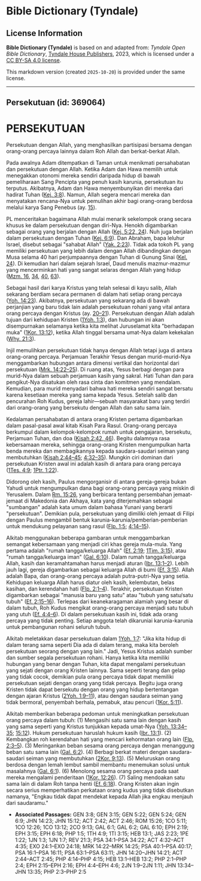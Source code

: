 # Bible Dictionary (Tyndale)

## License Information

**Bible Dictionary (Tyndale)** is based on and adapted from: _Tyndale Open Bible Dictionary_, [Tyndale House Publishers](https://tyndaleopenresources.com/), 2023, which is licensed under a [CC BY-SA 4.0 license](https://creativecommons.org/licenses/by-sa/4.0/legalcode.en).

This markdown version (created `2025-10-20`) is provided under the same license.



--------------------------------

## Persekutuan (id: 369064)

PERSEKUTUAN
===========

Persekutuan dengan Allah, yang menghasilkan partisipasi bersama dengan orang\-orang percaya lainnya dalam Roh Allah dan berkat\-berkat Allah.

Pada awalnya Adam ditempatkan di Taman untuk menikmati persahabatan dan persekutuan dengan Allah. Ketika Adam dan Hawa memilih untuk menegakkan otonomi mereka sendiri daripada hidup di bawah pemeliharaan Sang Pencipta yang penuh kasih karunia, persekutuan itu terputus. Akibatnya, Adam dan Hawa menyembunyikan diri mereka dari hadirat Tuhan ([Kej. 3:8](https://ref.ly/Gen3:8)). Namun, Allah segera mencari mereka dan menyatakan rencana\-Nya untuk pemulihan akhir bagi orang\-orang berdosa melalui karya Sang Penebus (ay. [15](https://ref.ly/Gen3:15)).

PL menceritakan bagaimana Allah mulai menarik sekelompok orang secara khusus ke dalam persekutuan dengan diri\-Nya. Henokh digambarkan sebagai orang yang berjalan dengan Allah ([Kej. 5:22, 24](https://ref.ly/Gen5:22,Gen5:24)). Nuh juga berjalan dalam persekutuan dengan Tuhan ([Kej. 6:9](https://ref.ly/Gen6:9)). Dan Abraham, bapa leluhur Israel, disebut sebagai "sahabat Allah" ([Yak. 2:23](https://ref.ly/Jas2:23)). Tidak ada tokoh PL yang memiliki persekutuan yang lebih dalam dengan Allah dibandingkan dengan Musa selama 40 hari perjumpaannya dengan Tuhan di Gunung Sinai ([Kel. 24](https://ref.ly/Exod24:1-Exod24:18)). Di kemudian hari dalam sejarah Israel, Daud menulis mazmur\-mazmur yang mencerminkan hati yang sangat selaras dengan Allah yang hidup ([Mzm. 16](https://ref.ly/Ps16:1-Ps16:11), [34](https://ref.ly/Ps34:1-Ps34:22), [40](https://ref.ly/Ps40:1-Ps40:17), [63](https://ref.ly/Ps63:1-Ps63:11)).

Sebagai hasil dari karya Kristus yang telah selesai di kayu salib, Allah sekarang berdiam secara permanen di dalam hati setiap orang percaya ([Yoh. 14:23](https://ref.ly/John14:23)). Akibatnya, persekutuan yang sekarang ada di bawah perjanjian yang baru tidak lain adalah persekutuan rohani yang vital antara orang percaya dengan Kristus (ay. [20–21](https://ref.ly/John14:20-John14:21)). Persekutuan dengan Allah adalah tujuan dari kehidupan Kristen ([1Yoh. 1:3](https://ref.ly/1John1:3)), dan hubungan ini akan disempurnakan selamanya ketika kita melihat Juruselamat kita "berhadapan muka" ([1Kor. 13:12](https://ref.ly/1Cor13:12)), ketika Allah tinggal bersama umat\-Nya dalam kekekalan ([Why. 21:3](https://ref.ly/Rev21:3)).

Injil memulihkan persekutuan tidak hanya dengan Allah tetapi juga di antara orang\-orang percaya. Perjamuan Terakhir Yesus dengan murid\-murid\-Nya menggambarkan hubungan antara dimensi vertikal dan horizontal dari persekutuan ([Mrk. 14:22–25](https://ref.ly/Mark14:22-Mark14:25)). Di ruang atas, Yesus berbagi dengan para murid\-Nya dalam sebuah perjamuan kasih yang sakral. Hati Tuhan dan para pengikut\-Nya disatukan oleh rasa cinta dan komitmen yang mendalam. Kemudian, para murid menyadari bahwa hati mereka sendiri sangat bersatu karena kesetiaan mereka yang sama kepada Yesus. Setelah salib dan pencurahan Roh Kudus, gereja lahir—sebuah masyarakat baru yang terdiri dari orang\-orang yang bersekutu dengan Allah dan satu sama lain.

Kedalaman persahabatan di antara orang Kristen pertama digambarkan dalam pasal\-pasal awal kitab Kisah Para Rasul. Orang\-orang percaya berkumpul dalam kelompok\-kelompok rumah untuk pengajaran, bersekutu, Perjamuan Tuhan, dan doa ([Kisah 2:42, 46](https://ref.ly/Acts2:42,Acts2:46)). Begitu dalamnya rasa kebersamaan mereka, sehingga orang\-orang Kristen mengumpulkan harta benda mereka dan membagikannya kepada saudara\-saudari seiman yang membutuhkan ([Kisah 2:44–45](https://ref.ly/Acts2:44-Acts2:45); [4:32–35](https://ref.ly/Acts4:32-Acts4:35)). Mungkin ciri dominan dari persekutuan Kristen awal ini adalah kasih di antara para orang percaya ([1Tes. 4:9](https://ref.ly/1Thess4:9); [1Ptr. 1:22](https://ref.ly/1Pet1:22)).

Didorong oleh kasih, Paulus mengorganisir di antara gereja\-gereja bukan Yahudi untuk mengumpulkan dana bagi orang\-orang percaya yang miskin di Yerusalem. Dalam [Rm. 15:26](https://ref.ly/Rom15:26), yang berbicara tentang persembahan jemaat\-jemaat di Makedonia dan Akhaya, kata yang diterjemahkan sebagai "sumbangan" adalah kata umum dalam bahasa Yunani yang berarti "persekutuan". Demikian pula, persekutuan yang dimiliki oleh jemaat di Filipi dengan Paulus mengambil bentuk karunia\-karunia/pemberian\-pemberian untuk mendukung pelayanan sang rasul ([Flp. 1:5](https://ref.ly/Phil1:5); [4:14–15](https://ref.ly/Phil4:14-Phil4:15)).

Alkitab menggunakan beberapa gambaran untuk menggambarkan semangat kebersamaan yang menjadi ciri khas gereja mula\-mula. Yang pertama adalah "rumah tangga/keluarga Allah" ([Ef. 2:19](https://ref.ly/Eph2:19); [1Tim. 3:15](https://ref.ly/1Tim3:15)), atau "rumah tangga/keluarga iman" ([Gal. 6:10](https://ref.ly/Gal6:10)). Dalam rumah tangga/keluarga Allah, kasih dan keramahtamahan harus menjadi aturan ([Ibr. 13:1–2](https://ref.ly/Heb13:1-Heb13:2)). Lebih jauh lagi, gereja digambarkan sebagai keluarga Allah di bumi ([Ef. 3:15](https://ref.ly/Eph3:15)). Allah adalah Bapa, dan orang\-orang percaya adalah putra\-putri\-Nya yang setia. Kehidupan keluarga Allah harus diatur oleh kasih, kelembutan, belas kasihan, dan kerendahan hati ([Flp. 2:1–4](https://ref.ly/Phil2:1-Phil2:4)). Terakhir, persekutuan Kristen digambarkan sebagai "manusia baru yang satu" atau "tubuh yang satu/satu tubuh" ([Ef. 2:15–16](https://ref.ly/Eph2:15-Eph2:16)). Terlepas dari keanekaragaman alamiah yang besar di dalam tubuh, Roh Kudus mengikat orang\-orang percaya menjadi satu tubuh yang utuh ([Ef. 4:4–6](https://ref.ly/Eph4:4-Eph4:6)). Di dalam persekutuan kasih ini, tidak ada orang percaya yang tidak penting. Setiap anggota telah dikaruniai karunia\-karunia untuk pembangunan rohani seluruh tubuh.

Alkitab meletakkan dasar persekutuan dalam [1Yoh. 1:7](https://ref.ly/1John1:7): "Jika kita hidup di dalam terang sama seperti Dia ada di dalam terang, maka kita beroleh persekutuan seorang dengan yang lain." Jadi, Yesus Kristus adalah sumber dan sumber segala persekutuan rohani. Hanya ketika kita memiliki hubungan yang benar dengan Tuhan, kita dapat mengalami persekutuan yang sejati dengan orang Kristen lainnya. Sama seperti terang dan gelap yang tidak cocok, demikian pula orang percaya tidak dapat memiliki persekutuan sejati dengan orang yang tidak percaya. Begitu juga orang Kristen tidak dapat bersekutu dengan orang yang hidup bertentangan dengan ajaran Kristus ([2Yoh. 1:9–11](https://ref.ly/2John1:9-2John1:11)), atau dengan saudara seiman yang tidak bermoral, penyembah berhala, pemabuk, atau pencuri ([1Kor. 5:11](https://ref.ly/1Cor5:11)).

Alkitab memberikan beberapa pedoman untuk meningkatkan persekutuan orang percaya dalam tubuh: (1\) Mengasihi satu sama lain dengan kasih yang sama seperti yang Kristus tunjukkan kepada umat\-Nya ([Yoh. 13:34–35](https://ref.ly/John13:34-John13:35); [15:12](https://ref.ly/John15:12)). Hukum persekutuan haruslah hukum kasih ([Ibr. 13:1](https://ref.ly/Heb13:1)). (2\) Kembangkan roh kerendahan hati yang mencari kehormatan orang lain ([Flp. 2:3–5](https://ref.ly/Phil2:3-Phil2:5)). (3\) Meringankan beban sesama orang percaya dengan menanggung beban satu sama lain ([Gal. 6:2](https://ref.ly/Gal6:2)). (4\) Berbagi berkat materi dengan saudara\-saudari seiman yang membutuhkan ([2Kor. 9:13](https://ref.ly/2Cor9:13)). (5\) Meluruskan orang berdosa dengan lemah lembut sambil membantu menemukan solusi untuk masalahnya ([Gal. 6:1](https://ref.ly/Gal6:1)). (6\) Menolong sesama orang percaya pada saat mereka mengalami penderitaan ([1Kor. 12:26](https://ref.ly/1Cor12:26)). (7\) Saling mendoakan satu sama lain di dalam Roh tanpa henti ([Ef. 6:18](https://ref.ly/Eph6:18)). Orang Kristen akan ingin secara serius memperhatikan perkataan orang kudus yang tidak disebutkan namanya, "Engkau tidak dapat mendekat kepada Allah jika engkau menjauh dari saudaramu."

* **Associated Passages:** GEN 3:8; GEN 3:15; GEN 5:22; GEN 5:24; GEN 6:9; JHN 14:23; JHN 15:12; ACT 2:42; ACT 2:46; ROM 15:26; 1CO 5:11; 1CO 12:26; 1CO 13:12; 2CO 9:13; GAL 6:1; GAL 6:2; GAL 6:10; EPH 2:19; EPH 3:15; EPH 6:18; PHP 1:5; 1TH 4:9; 1TI 3:15; HEB 13:1; JAS 2:23; 1PE 1:22; 1JN 1:3; 1JN 1:7; REV 21:3; PSA 34:1–PSA 34:22; ACT 4:32–ACT 4:35; EXO 24:1–EXO 24:18; MRK 14:22–MRK 14:25; PSA 40:1–PSA 40:17; PSA 16:1–PSA 16:11; PSA 63:1–PSA 63:11; JHN 14:20–JHN 14:21; ACT 2:44–ACT 2:45; PHP 4:14–PHP 4:15; HEB 13:1–HEB 13:2; PHP 2:1–PHP 2:4; EPH 2:15–EPH 2:16; EPH 4:4–EPH 4:6; 2JN 1:9–2JN 1:11; JHN 13:34–JHN 13:35; PHP 2:3–PHP 2:5

